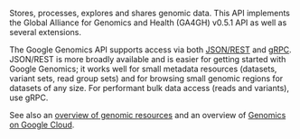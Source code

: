 Stores, processes, explores and shares genomic data. This API implements
the Global Alliance for Genomics and Health (GA4GH) v0.5.1 API as well as
several extensions.

The Google Genomics API supports access via both
[JSON/REST](https://cloud.google.com/genomics/reference/rest) and
[gRPC](https://cloud.google.com/genomics/reference/rpc). JSON/REST is more
broadly available and is easier for getting started with Google Genomics; it
works well for small metadata resources (datasets, variant sets, read group
sets) and for browsing small genomic regions for datasets of any size. For
performant bulk data access (reads and variants), use gRPC.

See also an [overview of genomic resources](https://cloud.google.com/genomics/v1/users-guide)
and an overview of [Genomics on Google Cloud](https://cloud.google.com/genomics/overview).